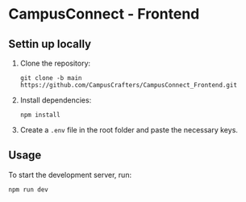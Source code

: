 # CampusConnect - Frontend

## Settin up locally

1. Clone the repository:

   ```
   git clone -b main https://github.com/CampusCrafters/CampusConnect_Frontend.git
   ```

2. Install dependencies:

   ```
   npm install
   ```
3. Create a `.env` file in the root folder and paste the necessary keys.

## Usage

To start the development server, run:

```
npm run dev
```
